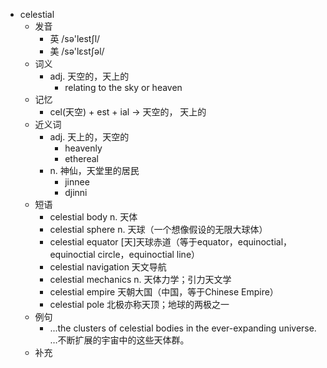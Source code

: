 - celestial
  - 发音
    - 英 /sə'lestʃl/
    - 美 /sə'lɛstʃəl/
  - 词义
    - adj. 天空的，天上的
      - relating to the sky or heaven
  - 记忆
    - cel(天空) + est + ial → 天空的， 天上的
  - 近义词
    - adj. 天上的，天空的
      - heavenly
      - ethereal
    - n. 神仙，天堂里的居民
      - jinnee
      - djinni
  - 短语
    - celestial body n. 天体
    - celestial sphere n. 天球（一个想像假设的无限大球体）
    - celestial equator [天]天球赤道（等于equator，equinoctial，equinoctial circle，equinoctial line）
    - celestial navigation 天文导航
    - celestial mechanics n. 天体力学；引力天文学
    - celestial empire 天朝大国（中国，等于Chinese Empire）
    - celestial pole 北极亦称天顶；地球的两极之一
  - 例句
    - ...the clusters of celestial bodies in the ever-expanding universe. …不断扩展的宇宙中的这些天体群。
  - 补充